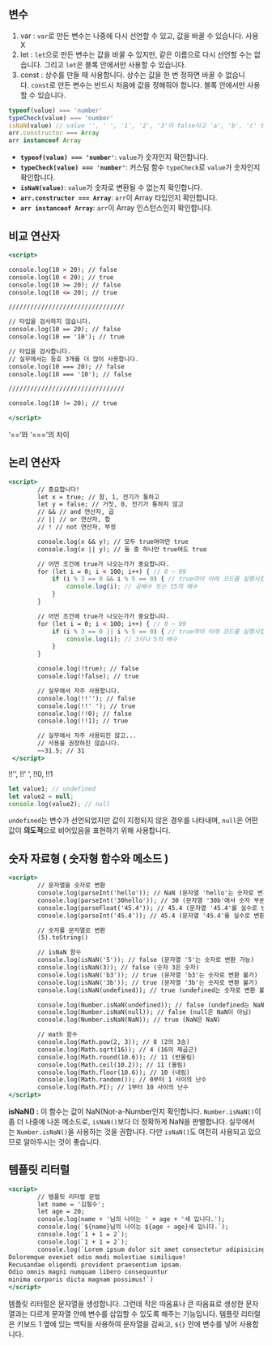 ## 변수

1. var : `var`로 만든 변수는 나중에 다시 선언할 수 있고, 값을 바꿀 수 있습니다. 사용 X
2. let : `let`으로 만든 변수는 값을 바꿀 수 있지만, 같은 이름으로 다시 선언할 수는 없습니다. 그리고 `let`은 블록 안에서만 사용할 수 있습니다.
3. const : 상수를 만들 때 사용합니다. 상수는 값을 한 번 정하면 바꿀 수 없습니다. `const`로 만든 변수는 반드시 처음에 값을 정해줘야 합니다. 블록 안에서만 사용할 수 있습니다.

```jsx
typeof(value) === 'number'
typeCheck(value) === 'number'
isNaN(value) // value '', ' ', '1', '2', '3'이 false이고 'a', 'b', 'c' true입니다.
arr.constructor === Array
arr instanceof Array
```

- **`typeof(value) === 'number'`**: `value`가 숫자인지 확인합니다.
- **`typeCheck(value) === 'number'`**: 커스텀 함수 `typeCheck`로 `value`가 숫자인지 확인합니다.
- **`isNaN(value)`**: `value`가 숫자로 변환될 수 없는지 확인합니다.
- **`arr.constructor === Array`**: `arr`이 Array 타입인지 확인합니다.
- **`arr instanceof Array`**: `arr`이 Array 인스턴스인지 확인합니다.

## 비교 연산자

```jsx
<script>

console.log(10 > 20); // false
console.log(10 < 20); // true
console.log(10 >= 20); // false
console.log(10 <= 20); // true

////////////////////////////////

// 타입을 검사하지 않습니다.
console.log(10 == 20); // false
console.log(10 == '10'); // true

// 타입을 검사합니다.
// 실무에서는 등호 3개를 더 많이 사용합니다.
console.log(10 === 20); // false
console.log(10 === '10'); // false

////////////////////////////////

console.log(10 != 20); // true

</script>
```

‘==’와 ‘===’의 차이

## 논리 연산자

```jsx
<script>
        // 중요합니다!
        let x = true; // 참, 1, 전기가 통하고
        let y = false; // 거짓, 0, 전기가 통하지 않고
        // && // and 연산자, 곱
        // || // or 연산자, 합
        // ! // not 연산자, 부정

        console.log(x && y); // 모두 true여야만 true
        console.log(x || y); // 둘 중 하나만 true여도 true

        // 어떤 조건에 true가 나오는가가 중요합니다.
        for (let i = 0; i < 100; i++) { // 0 ~ 99
            if (i % 3 == 0 && i % 5 == 0) { // true여야 아래 코드를 실행시킵니다.
                console.log(i); // 공배수 또는 15의 배수
            }
        }

        // 어떤 조건에 true가 나오는가가 중요합니다.
        for (let i = 0; i < 100; i++) { // 0 ~ 99
            if (i % 3 == 0 || i % 5 == 0) { // true여야 아래 코드를 실행시킵니다.
                console.log(i); // 3이나 5의 배수
            }
        }

        console.log(!true); // false
        console.log(!false); // true

        // 실무에서 자주 사용합니다.
        console.log(!!''); // false
        console.log(!!' '); // true
        console.log(!!0); // false
        console.log(!!1); // true

        // 실무에서 자주 사용되진 않고...
        // 사용을 권장하진 않습니다.
        ~~31.5; // 31
 </script>
```

!!'’, !!' ‘, !!0, !!1

```jsx
let value1; // undefined
let value2 = null;
console.log(value2); // null
```

`undefined`는 변수가 선언되었지만 값이 지정되지 않은 경우를 나타내며, `null`은 어떤 값이 **의도적**으로 비어있음을 표현하기 위해 사용합니다.

## 숫자 자료형 ( 숫자형 함수와 메소드 )

```jsx
<script>
        // 문자열을 숫자로 변환
        console.log(parseInt('hello')); // NaN (문자열 'hello'는 숫자로 변환 불가)
        console.log(parseInt('30hello')); // 30 (문자열 '30b'에서 숫자 부분만 변환)
        console.log(parseFloat('45.4')); // 45.4 (문자열 '45.4'를 실수로 변환)
        console.log(parseInt('45.4')); // 45.4 (문자열 '45.4'를 실수로 변환)

        // 숫자를 문자열로 변환
        (5).toString()

        // isNaN 함수
        console.log(isNaN('5')); // false (문자열 '5'는 숫자로 변환 가능)
        console.log(isNaN(3)); // false (숫자 3은 숫자)
        console.log(isNaN('b3')); // true (문자열 'b3'는 숫자로 변환 불가)
        console.log(isNaN('3b')); // true (문자열 '3b'는 숫자로 변환 불가)
        console.log(isNaN(undefined)); // true (undefined는 숫자로 변환 불가)

        console.log(Number.isNaN(undefined)); // false (undefined는 NaN이 아님)
        console.log(Number.isNaN(null)); // false (null은 NaN이 아님)
        console.log(Number.isNaN(NaN)); // true (NaN은 NaN)

        // math 함수
        console.log(Math.pow(2, 3)); // 8 (2의 3승)
        console.log(Math.sqrt(16)); // 4 (16의 제곱근)
        console.log(Math.round(10.6)); // 11 (반올림)
        console.log(Math.ceil(10.2)); // 11 (올림)
        console.log(Math.floor(10.6)); // 10 (내림)
        console.log(Math.random()); // 0부터 1 사이의 난수
        console.log(Math.PI); // 1부터 10 사이의 난수
</script>
```

**isNaN() :** 이 함수는 값이 NaN(Not-a-Number인지 확인합니다. `Number.isNaN()`이 좀 더 나중에 나온 메소드로, `isNaN()`보다 더 정확하게 NaN을 판별합니다. 실무에서는 `Number.isNaN()`을 사용하는 것을 권합니다. 다만 `isNaN()`도 여전히 사용되고 있으므로 알아두시는 것이 좋습니다.

## 템플릿 리터럴

```jsx
<script>
        // 템플릿 리터럴 문법
        let name = '김철수';
        let age = 20;
        console.log(name + '님의 나이는 ' + age + '세 입니다.');
        console.log(`${name}님의 나이는 ${age + age}세 입니다.`);
        console.log(`1 + 1 = 2`);
        console.log(`1 + 1 = 2`);
        console.log(`Lorem ipsum dolor sit amet consectetur adipisicing elit. 
Doloremque eveniet odio modi molestiae similique!
Recusandae eligendi provident praesentium ipsam. 
Odio omnis magni numquam libero consequuntur 
minima corporis dicta magnam possimus!`)
</script>
```

템플릿 리터럴은 문자열을 생성합니다. 그런데 작은 따옴표나 큰 따옴표로 생성한 문자열과는 다르게 문자열 안에 변수를 삽입할 수 있도록 해주는 기능입니다. 템플릿 리터럴은 키보드 1 옆에 있는 백틱을 사용하여 문자열을 감싸고, `${}` 안에 변수를 넣어 사용합니다.